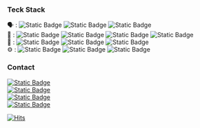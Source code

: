 ### Teck Stack
🗣️ : ![Static Badge](https://img.shields.io/badge/-php-blue?logo=php&logoColor=white) ![Static Badge](https://img.shields.io/badge/-java-orange?logo=java&logoColor=white) ![Static Badge](https://img.shields.io/badge/-python-%233776AB?logo=python&logoColor=white)  
💾 : ![Static Badge](https://img.shields.io/badge/-mysql-%234479A1?logo=mysql&logoColor=white) ![Static Badge](https://img.shields.io/badge/-mariaDB-%23003545?logo=mariadb&logoColor=white) ![Static Badge](https://img.shields.io/badge/-mssql-%23CC2927?logo=microsoftsqlserver&logoColor=white) ![Static Badge](https://img.shields.io/badge/-oracle-%23F80000?logo=oracle&logoColor=white)  
🔋 : ![Static Badge](https://img.shields.io/badge/-spring-%236DB33F?logo=spring&logoColor=white) ![Static Badge](https://img.shields.io/badge/-nodeJS-%23339933?logo=nodedotjs&logoColor=white) ![Static Badge](https://img.shields.io/badge/-.net-%23512BD4?logo=dotnet&logoColor=white)  
⚙️ : ![Static Badge](https://img.shields.io/badge/-github-%23181717?logo=github&logoColor=white) ![Static Badge](https://img.shields.io/badge/-docker-%232496ED?logo=docker&logoColor=white) ![Static Badge](https://img.shields.io/badge/-gitlab-%23FC6D26?logo=gitlab&logoColor=white)


### Contact
[![Static Badge](https://img.shields.io/badge/-discord-%235865F2?logo=discord&logoColor=white&link=https%3A%2F%2Fdiscord.gg%2FuvhEXQnrwA)](https://discord.gg/uvhEXQnrwA)  
[![Static Badge](https://img.shields.io/badge/-linkedin-%230A66C2?logo=linkedin&logoColor=white&link=https%3A%2F%2Fwww.linkedin.com%2Fin%2Fkenzie-oh-4429932b6%2F)](https://www.linkedin.com/in/kenzie-oh-4429932b6/)  
[![Static Badge](https://img.shields.io/badge/-Gmail-%23EA4335?logo=gmail&logoColor=white&link=mailto%3Akenziedev90%40gmail.com)](kenziedev90@gmail.com)  
[![Static Badge](https://img.shields.io/badge/-instagram-%23E4405F?logo=instagram&logoColor=white&link=https%3A%2F%2Fwww.instagram.com%2Fhyunsik_nim%2F)](https://www.instagram.com/hyunsik_nim/)  





[![Hits](https://hits.seeyoufarm.com/api/count/incr/badge.svg?url=https%3A%2F%2Fgithub.com%2Fkenziedev&count_bg=%2336A8E8&title_bg=%23555555&icon=&icon_color=%23E7E7E7&title=Hits&edge_flat=false)](https://hits.seeyoufarm.com)